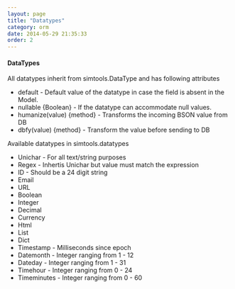 ```yaml
---
layout: page
title: "Datatypes"
category: orm
date: 2014-05-29 21:35:33
order: 2
---
```


#### DataTypes

All datatypes inherit from simtools.DataType and has following attributes

* default - Default value of the datatype in case the field is absent in the Model.
* nullable {Boolean} - If the datatype can accommodate null values.
* humanize(value) {method} - Transforms the incoming BSON value from DB
* dbfy(value) {method} - Transform the value before sending to DB

Available datatypes in simtools.datatypes

* Unichar - For all text/string purposes
* Regex - Inhertis Unichar but value must match the expression
* ID - Should be a 24 digit string
* Email
* URL
* Boolean
* Integer
* Decimal
* Currency
* Html
* List
* Dict
* Timestamp - Milliseconds since epoch
* Datemonth - Integer ranging from 1 - 12
* Dateday - Integer ranging from 1 - 31
* Timehour - Integer ranging from 0 - 24
* Timeminutes - Integer ranging from 0 - 60